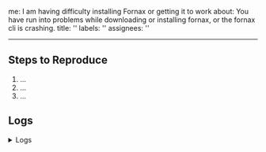 me: I am having difficulty installing Fornax or getting it to work
about: You have run into problems while downloading or installing fornax, or the
  fornax cli is crashing.
title: ''
labels: ''
assignees: ''

---

## Steps to Reproduce

<!-- Please tell us exactly how to reproduce the problem you are running into. -->

1. ...
2. ...
3. ...

## Logs

<details>
<summary>Logs</summary>


```
```


```
```

</details>
